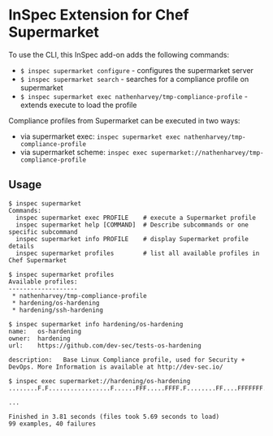 # InSpec Extension for Chef Supermarket

To use the CLI, this InSpec add-on adds the following commands:

 * `$ inspec supermarket configure` - configures the supermarket server
 * `$ inspec supermarket search` - searches for a compliance profile on supermarket
 * `$ inspec supermarket exec nathenharvey/tmp-compliance-profile` - extends execute to load the profile

 Compliance profiles from Supermarket can be executed in two ways:

 - via supermarket exec: `inspec supermarket exec nathenharvey/tmp-compliance-profile`
 - via supermarket scheme: `inspec exec supermarket://nathenharvey/tmp-compliance-profile`

## Usage

```
$ inspec supermarket
Commands:
  inspec supermarket exec PROFILE    # execute a Supermarket profile
  inspec supermarket help [COMMAND]  # Describe subcommands or one specific subcommand
  inspec supermarket info PROFILE    # display Supermarket profile details
  inspec supermarket profiles        # list all available profiles in Chef Supermarket

$ inspec supermarket profiles
Available profiles:
-------------------
 * nathenharvey/tmp-compliance-profile
 * hardening/os-hardening
 * hardening/ssh-hardening

$ inspec supermarket info hardening/os-hardening
name:   os-hardening
owner:  hardening
url:    https://github.com/dev-sec/tests-os-hardening

description:   Base Linux Compliance profile, used for Security + DevOps. More Information is available at http://dev-sec.io/

$ inspec exec supermarket://hardening/os-hardening
........F.F.................F......FFF.....FFFF.F........FF....FFFFFFF...FF.FFFFFF.FFFFFFFFFFF.F...

...

Finished in 3.81 seconds (files took 5.69 seconds to load)
99 examples, 40 failures
```

